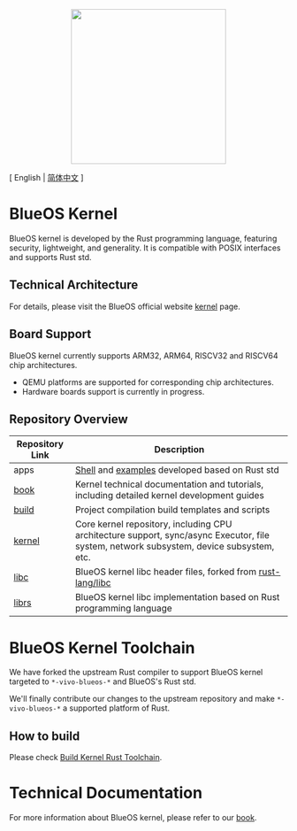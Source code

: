 <div align="center">
  <img src="./images/logo.png" width="280" />
</div>

\[ English | [简体中文](README_zh.md) \]

# BlueOS Kernel
BlueOS kernel is developed by the Rust programming language, featuring security, lightweight, and generality. It is compatible with POSIX interfaces and supports Rust std.

## Technical Architecture
For details, please visit the BlueOS official website [kernel](https://blueos.vivo.com/kernel) page.

## Board Support
BlueOS kernel currently supports ARM32, ARM64, RISCV32 and RISCV64 chip architectures.
- QEMU platforms are supported for corresponding chip architectures.
- Hardware boards support is currently in progress.

## Repository Overview

| Repository Link | Description |
|----------------|-------------|
| apps | [Shell](https://github.com/vivoblueos/apps_shell) and [examples](https://github.com/vivoblueos/apps_example) developed based on Rust std |
| [book](https://github.com/vivoblueos/book) | Kernel technical documentation and tutorials, including detailed kernel development guides |
| [build](https://github.com/vivoblueos/build) | Project compilation build templates and scripts |
| [kernel](https://github.com/vivoblueos/kernel) | Core kernel repository, including CPU architecture support, sync/async Executor, file system, network subsystem, device subsystem, etc. |
| [libc](https://github.com/vivoblueos/libc) | BlueOS kernel libc header files, forked from [rust-lang/libc](https://github.com/rust-lang/libc) |
| [librs](https://github.com/vivoblueos/librs) | BlueOS kernel libc implementation based on Rust programming language |

# BlueOS Kernel Toolchain
We have forked the upstream Rust compiler to support BlueOS kernel targeted to `*-vivo-blueos-*` and BlueOS's Rust std.

We'll finally contribute our changes to the upstream repository and make `*-vivo-blueos-*` a supported platform of Rust.

## How to build
Please check [Build Kernel Rust Toolchain](https://github.com/vivoblueos/book/blob/main/src/build-rust-toolchain.md).

# Technical Documentation
For more information about BlueOS kernel, please refer to our [book](https://github.com/vivoblueos/book).
